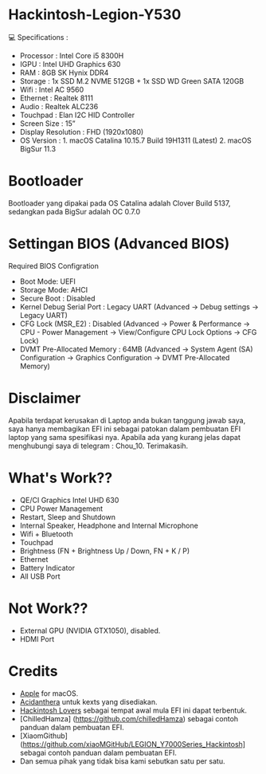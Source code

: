 # Hackintosh-Legion-Y530

💻 Specifications :
- Processor : Intel Core i5 8300H
- IGPU : Intel UHD Graphics 630
- RAM : 8GB SK Hynix DDR4
- Storage : 1x SSD M.2 NVME 512GB + 1x SSD WD Green SATA 120GB
- Wifi : Intel AC 9560
- Ethernet : Realtek 8111 
- Audio : Realtek ALC236 
- Touchpad : Elan I2C HID Controller
- Screen Size : 15”
- Display Resolution : FHD (1920x1080)
- OS Version : 1. macOS Catalina 10.15.7 Build 19H1311 (Latest) 
               2. macOS BigSur 11.3

# Bootloader
Bootloader yang dipakai pada OS Catalina adalah Clover Build 5137, sedangkan pada BigSur adalah OC 0.7.0

# Settingan BIOS (Advanced BIOS)
Required BIOS Configration
- Boot Mode: UEFI
- Storage Mode: AHCI
- Secure Boot : Disabled
- Kernel Debug Serial Port : Legacy UART (Advanced -> Debug settings -> Legacy UART)
- CFG Lock (MSR_E2) : Disabled (Advanced -> Power & Performance -> CPU - Power Management -> View/Configure CPU Lock Options -> CFG Lock)
- DVMT Pre-Allocated Memory : 64MB (Advanced -> System Agent (SA) Configuration -> Graphics Configuration -> DVMT Pre-Allocated Memory)
 
# Disclaimer
Apabila terdapat kerusakan di Laptop anda bukan tanggung jawab saya, saya hanya membagikan EFI ini sebagai patokan dalam pembuatan EFI laptop yang sama spesifikasi nya. Apabila ada yang kurang jelas dapat menghubungi saya di telegram : Chou_10. Terimakasih.

# What's Work??
- QE/CI Graphics Intel UHD 630
- CPU Power Management
- Restart, Sleep and Shutdown
- Internal Speaker, Headphone and Internal Microphone
- Wifi + Bluetooth 
- Touchpad
- Brightness (FN + Brightness Up / Down, FN + K / P)
- Ethernet
- Battery Indicator
- All USB Port

# Not Work??
- External GPU (NVIDIA GTX1050), disabled.
- HDMI Port

# Credits
- [Apple](https://www.apple.com) for macOS.
- [Acidanthera](https://github.com/acidanthera) untuk kexts yang disediakan.
- [Hackintosh Lovers](https://t.me/HackintoshLover) sebagai tempat awal mula EFI ini dapat terbentuk.
- [ChilledHamza] (https://github.com/chilledHamza) sebagai contoh panduan dalam pembuatan EFI.
- [XiaomGithub] (https://github.com/xiaoMGitHub/LEGION_Y7000Series_Hackintosh] sebagai contoh panduan dalam pembuatan EFI.
- Dan semua pihak yang tidak bisa kami sebutkan satu per satu.
